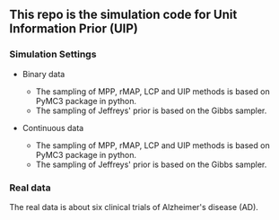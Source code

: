 ## This repo is the simulation code for Unit Information Prior (UIP)


### Simulation Settings

- Binary data
   - The sampling of MPP, rMAP, LCP and UIP methods is based on PyMC3 package in python.
   - The sampling of Jeffreys' prior is based on the Gibbs sampler.
   
- Continuous data
   - The sampling of MPP, rMAP, LCP and UIP methods is based on PyMC3 package in python.
   - The sampling of Jeffreys' prior is based on the Gibbs sampler.

### Real data 

The real data is about six clinical trials of Alzheimer's disease (AD).
